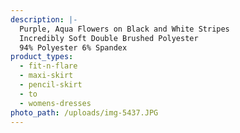 ```yaml
---
description: |-
  Purple, Aqua Flowers on Black and White Stripes
  Incredibly Soft Double Brushed Polyester 
  94% Polyester 6% Spandex
product_types:
  - fit-n-flare
  - maxi-skirt
  - pencil-skirt
  - to
  - womens-dresses
photo_path: /uploads/img-5437.JPG
---
```

